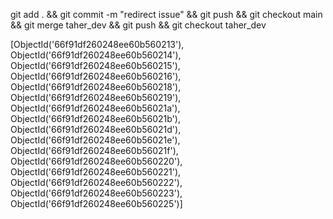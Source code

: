 <!-- Checkout and back -->

git add . && git commit -m "redirect issue" && git push && git checkout main && git merge taher_dev && git push && git checkout taher_dev

[ObjectId('66f91df260248ee60b560213'), ObjectId('66f91df260248ee60b560214'), ObjectId('66f91df260248ee60b560215'), ObjectId('66f91df260248ee60b560216'), ObjectId('66f91df260248ee60b560218'), ObjectId('66f91df260248ee60b560219'), ObjectId('66f91df260248ee60b56021a'), ObjectId('66f91df260248ee60b56021b'), ObjectId('66f91df260248ee60b56021d'), ObjectId('66f91df260248ee60b56021e'), ObjectId('66f91df260248ee60b56021f'), ObjectId('66f91df260248ee60b560220'), ObjectId('66f91df260248ee60b560221'), ObjectId('66f91df260248ee60b560222'), ObjectId('66f91df260248ee60b560223'), ObjectId('66f91df260248ee60b560225')]
